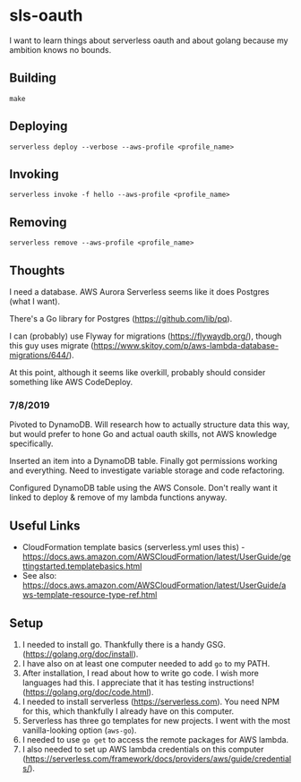 # sls-oauth
I want to learn things about serverless oauth and about golang because my ambition knows no bounds.

## Building

```
make
```

## Deploying

```
serverless deploy --verbose --aws-profile <profile_name>
```

## Invoking

```
serverless invoke -f hello --aws-profile <profile_name>
```

## Removing
```
serverless remove --aws-profile <profile_name>
```

## Thoughts

I need a database. AWS Aurora Serverless seems like it does Postgres (what I want).

There's a Go library for Postgres (https://github.com/lib/pq).

I can (probably) use Flyway for migrations (https://flywaydb.org/), though this guy uses migrate (https://www.skitoy.com/p/aws-lambda-database-migrations/644/).

At this point, although it seems like overkill, probably should consider something like AWS CodeDeploy.

### 7/8/2019

Pivoted to DynamoDB. Will research how to actually structure data this way, but would prefer to hone Go and actual oauth skills, not AWS knowledge specifically.

Inserted an item into a DynamoDB table. Finally got permissions working and everything. Need to investigate variable storage and code refactoring.

Configured DynamoDB table using the AWS Console. Don't really want it linked to deploy & remove of my lambda functions anyway.

## Useful Links

* CloudFormation template basics (serverless.yml uses this) - https://docs.aws.amazon.com/AWSCloudFormation/latest/UserGuide/gettingstarted.templatebasics.html
* See also: https://docs.aws.amazon.com/AWSCloudFormation/latest/UserGuide/aws-template-resource-type-ref.html

## Setup

1. I needed to install go. Thankfully there is a handy GSG. (https://golang.org/doc/install).
1. I have also on at least one computer needed to add `go` to my PATH.
1. After installation, I read about how to write go code. I wish more languages had this. I appreciate that it has testing instructions! (https://golang.org/doc/code.html).
1. I needed to install serverless (https://serverless.com). You need NPM for this, which thankfully I already have on this computer.
1. Serverless has three go templates for new projects. I went with the most vanilla-looking option (`aws-go`).
1. I needed to use `go get` to access the remote packages for AWS lambda.
1. I also needed to set up AWS lambda credentials on this computer (https://serverless.com/framework/docs/providers/aws/guide/credentials/).

